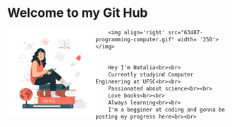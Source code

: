 <!DOCTYPE html>
<html lang="en">
    <head>
        <meta charset="UTF-8">
        <meta http-equiv="X-UA-Compatible" content="IE=edge">
        <meta name="viewport" content="width=device-width, initial-scale=1.0">
        <link rel="stylesheet" href="css.css" />
        <link rel="preconnect" href="https://fonts.googleapis.com">
        <link rel="preconnect" href="https://fonts.gstatic.com" crossorigin>
        <link href="https://fonts.googleapis.com/css2?family=Roboto:ital,wght@1,900&display=swap" rel="stylesheet">
        <link rel="preconnect" href="https://fonts.googleapis.com">
        <link rel="preconnect" href="https://fonts.gstatic.com" crossorigin>
        <link href="https://fonts.googleapis.com/css2?family=Montserrat:wght@100&family=Quicksand:wght@300&display=swap" rel="stylesheet">
    </head>

<body>
    <h1 id="titulo">Welcome to my Git Hub</h1>
        <img align='left' src="101674-science-lover.gif" width= '200'></img>
   
   
        <img align='right' src="63487-programming-computer.gif" width= '250'></img>
   
    
        Hey I'm Natalia<br><br> 
        Currently studyind Computer Engineering at UFSC<br><br>
        Passionated about science<br><br>
        Love books<br><br>
        Always learning<br><br>
        I'm a begginer at coding and gonna be posting my progress here<br><br>

</body>
</html>
